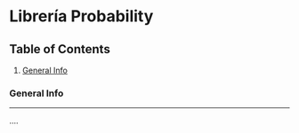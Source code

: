# Librería Probability
## Table of Contents
1. [General Info](#general-info)

### General Info
***
....
